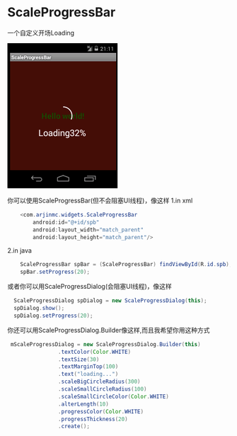# ScaleProgressBar
一个自定义开场Loading
  
![image](https://github.com/arjinmc/ScaleProgressBar/blob/master/effect.gif)  
 

你可以使用ScaleProgressBar(但不会阻塞UI线程)，像这样
1.in xml 
``` java
    <com.arjinmc.widgets.ScaleProgressBar 
        android:id="@+id/spb"
        android:layout_width="match_parent"
        android:layout_height="match_parent"/>
``` 
2.in java
``` java 
	ScaleProgressBar spBar = (ScaleProgressBar) findViewById(R.id.spb);
	spBar.setProgress(20);
``` 
 
或者你可以用ScaleProgressDialog(会阻塞UI线程)，像这样
``` java
  ScaleProgressDialog spDialog = new ScaleProgressDialog(this);
  spDialog.show();
  spDialog.setProgress(20);
``` 
你还可以用ScaleProgressDialog.Builder像这样,而且我希望你用这种方式
```java
 mScaleProgressDialog = new ScaleProgressDialog.Builder(this)
                .textColor(Color.WHITE)
                .textSize(30)
                .textMarginTop(100)
                .text("loading...")
                .scaleBigCircleRadius(300)
                .scaleSmallCircleRadius(100)
                .scaleSmallCircleColor(Color.WHITE)
                .alterLength(10)
                .progressColor(Color.WHITE)
                .progressThickness(20)
                .create();
```

